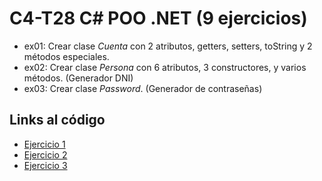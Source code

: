 # C4-T28 C# POO .NET (9 ejercicios)

- ex01: Crear clase *Cuenta* con 2 atributos, getters, setters, toString y 2 métodos especiales.
- ex02: Crear clase *Persona* con 6 atributos, 3 constructores, y varios métodos. (Generador DNI)
- ex03: Crear clase *Password*. (Generador de contraseñas)


## Links al código
- [Ejercicio 1](https://github.com/santiarroyave/sao-fe-gc-ejercicios-c4-T28-c-sharp-POO-NET-08-2023/tree/main/T28-C-Sharp-POO-NET/Ejercicio1)
- [Ejercicio 2](https://github.com/santiarroyave/sao-fe-gc-ejercicios-c4-T28-c-sharp-POO-NET-08-2023/tree/main/T28-C-Sharp-POO-NET/Ejercicio2)
- [Ejercicio 3](https://github.com/santiarroyave/sao-fe-gc-ejercicios-c4-T28-c-sharp-POO-NET-08-2023/tree/main/T28-C-Sharp-POO-NET/Ejercicio3)